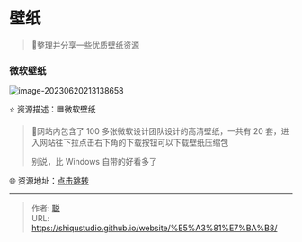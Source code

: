# 壁纸


> 🤖整理并分享一些优质壁纸资源
>

<!--more-->

### 微软壁纸

![image-20230620213138658](https://bib0.com/xc/i/2023/06/20/image-20230620213138658.png)

⭐️  资源描述：🟦微软壁纸

>📄网站内包含了 100 多张微软设计团队设计的高清壁纸，一共有 20 套，进入网站往下拉点击右下角的下载按钮可以下载壁纸压缩包
>
>别说，比 Windows 自带的好看多了

🌐 资源地址：[点击跳转](https://wallpapers.microsoft.design/)


---

> 作者: [聪](https://shiqustudio.github.io/)  
> URL: https://shiqustudio.github.io/website/%E5%A3%81%E7%BA%B8/  

